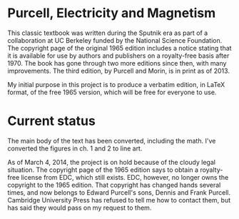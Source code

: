 Purcell, Electricity and Magnetism
============

This classic textbook was written during the Sputnik era as part of a collaboration
at UC Berkeley
funded by the National Science Foundation. The copyright page of the original 1965 edition
includes a notice stating that it is available for use by authors and publishers on
a royalty-free basis after 1970. The book has gone through two more editions since then,
with many improvements. The third edition, by Purcell and Morin, is in print as of 2013.

My initial purpose in this project is to produce a verbatim edition, in LaTeX format,
of the free 1965 version, which will be free for everyone to use.

Current status
==============

The main body of the text has been converted, including the math. I've converted the figures in ch. 1 and 2 to line art.

As of March 4, 2014, the project is on hold because of the cloudy legal situation. The copyright page of the 1965 edition says to obtain a royalty-free license from EDC, which still exists. EDC, however, no longer owns the copyright to the 1965 edition. That copyright has changed hands several times, and now belongs to Edward Purcell's sons, Dennis and Frank Purcell. Cambridge University Press has refused to tell me how to contact them, but has said they would pass on my request to them. 
